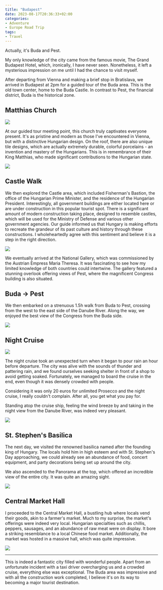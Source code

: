 ```yaml
---
title: "Budapest"
date: 2023-08-17T20:36:33+02:00
categories:
- Adventure
- Europe Road Trip
tags:
- Travel
---
```


Actually, it's Buda and Pest.

My only knowledge of the city came from the famous movie, The Grand Budapest Hotel, which, ironically, I have never seen. Nonetheless, it left a mysterious impression on me until I had the chance to visit myself.

After departing from Vienna and making a brief stop in Bratislava, we arrived in Budapest at 2pm for a guided tour of the Buda area. This is the old town center, home to the Buda Castle. In contrast to Pest, the financial district, Buda is the historical zone.

## Matthias Church

![](https://cdn.jsdelivr.net/gh/declan-haojin/blog-image@master/2023/202308171353479.webp)

At our guided tour meeting point, this church truly captivates everyone present. It's as pristine and modern as those I've encountered in Vienna, but with a distinctive Hungarian design. On the roof, there are also unique tile designs, which are actually extremely durable, colorful porcelains - an invention and mastery of the Hungarians. This is in remembrance of their King Matthias, who made significant contributions to the Hungarian state.

![](https://cdn.jsdelivr.net/gh/declan-haojin/blog-image@master/2023/202308171357901.webp)

## Castle Walk

We then explored the Castle area, which included Fisherman's Bastion, the office of the Hungarian Prime Minister, and the residence of the Hungarian President. Interestingly, all government buildings are either located here or are under construction in this popular tourist spot. There is a significant amount of modern construction taking place, designed to resemble castles, which will be used for the Ministry of Defense and various other government agencies. Our guide informed us that Hungary is making efforts to recreate the grandeur of its past culture and history through these constructions. I wholeheartedly agree with this sentiment and believe it is a step in the right direction.

![](https://cdn.jsdelivr.net/gh/declan-haojin/blog-image@master/2023/202308171358279.webp)

We eventually arrived at the National Gallery, which was commissioned by the Austrian Empress Maria Theresa. It was fascinating to see how my limited knowledge of both countries could intertwine. The gallery featured a stunning overlook offering views of Pest, where the magnificent Congress building is also situated.

## Buda -> Pest

We then embarked on a strenuous 1.5h walk from Buda to Pest, crossing from the west to the east side of the Danube River. Along the way, we enjoyed the best view of the Congress from the Buda side.

![](https://cdn.jsdelivr.net/gh/declan-haojin/blog-image@master/2023/202308171406773.webp)

## Night Cruise

![](https://cdn.jsdelivr.net/gh/declan-haojin/blog-image@master/2023/202308171412334.webp)

The night cruise took an unexpected turn when it began to pour rain an hour before departure. The city was alive with the sounds of thunder and pattering rain, and we found ourselves seeking shelter in front of a shop to avoid getting soaked. Fortunately, we managed to board the cruise in the end, even though it was densely crowded with people.

Considering it was only 20 euros for unlimited Prosecco and the night cruise, I really couldn't complain. After all, you get what you pay for. 

Standing atop the cruise ship, feeling the wind breeze by and taking in the night view from the Danube River, was indeed very pleasant.

![](https://cdn.jsdelivr.net/gh/declan-haojin/blog-image@master/2023/202308171413770.webp)

## St. Stephen's Basilica

The next day, we visited the renowned basilica named after the founding king of Hungary. The locals hold him in high esteem and with St. Stephen's Day approaching, we could already see an abundance of food, concert equipment, and party decorations being set up around the city. 

We also ascended to the Panorama at the top, which offered an incredible view of the entire city. It was quite an amazing sight.

![](https://cdn.jsdelivr.net/gh/declan-haojin/blog-image@master/2023/202308171416428.webp)

## Central Market Hall

I proceeded to the Central Market Hall, a bustling hub where locals vend their goods, akin to a farmer's market. Much to my surprise, the market's offerings were indeed very local. Hungarian specialties such as chillis, peppers, sausages, and an abundance of raw meat were on display. It bore a striking resemblance to a local Chinese food market. Additionally, the market was hosted in a massive hall, which was quite impressive.

![](https://cdn.jsdelivr.net/gh/declan-haojin/blog-image@master/2023/202308171418675.webp)

---

This is indeed a fantastic city filled with wonderful people. Apart from an unfortunate incident with a taxi driver overcharging us and a crowded cruise, everything else was exceptional. The Buda area was impressive and with all the construction work completed, I believe it's on its way to becoming a major tourist destination.

